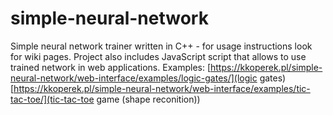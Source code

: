 # simple-neural-network
Simple neural network trainer written in C++ - for usage instructions look for wiki pages.
Project also includes JavaScript script that allows to use trained network in web applications. Examples:
[https://kkoperek.pl/simple-neural-network/web-interface/examples/logic-gates/](logic gates)
[https://kkoperek.pl/simple-neural-network/web-interface/examples/tic-tac-toe/](tic-tac-toe game (shape reconition))
